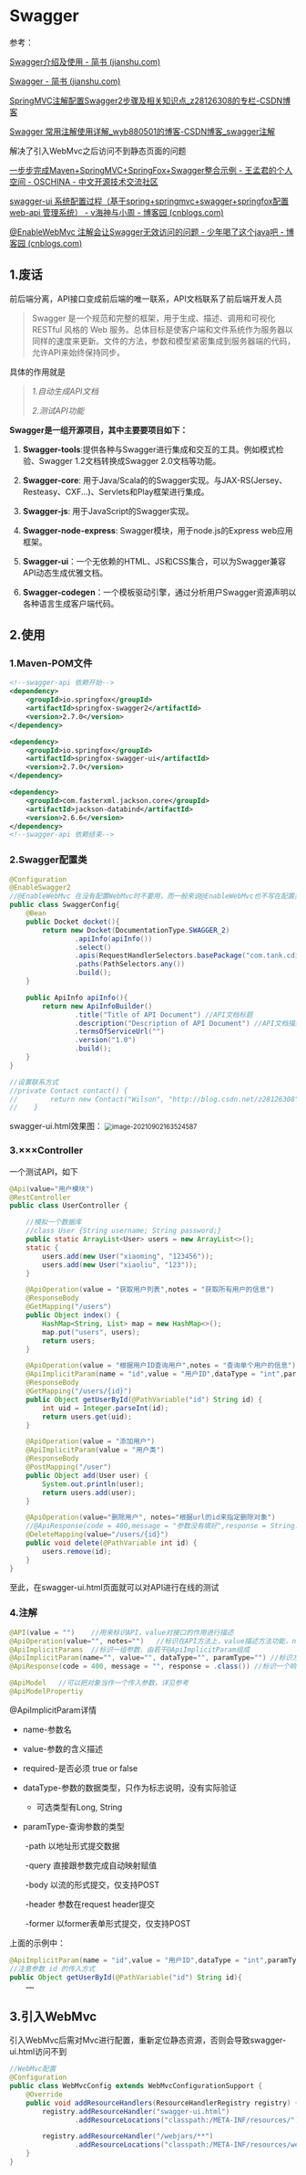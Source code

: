 # Swagger



参考：

[Swagger介绍及使用 - 简书 (jianshu.com)](https://www.jianshu.com/p/349e130e40d5)

[Swagger - 简书 (jianshu.com)](https://www.jianshu.com/p/a0caf58b3653)

[SpringMVC注解配置Swagger2步骤及相关知识点_z28126308的专栏-CSDN博客](https://blog.csdn.net/z28126308/article/details/71126677)

[Swagger 常用注解使用详解_wyb880501的博客-CSDN博客_swagger注解](https://blog.csdn.net/wyb880501/article/details/79576784)

解决了引入WebMvc之后访问不到静态页面的问题

[一步步完成Maven+SpringMVC+SpringFox+Swagger整合示例 - 王孟君的个人空间 - OSCHINA - 中文开源技术交流社区](https://my.oschina.net/wangmengjun/blog/907679)

[swagger-ui 系统配置过程（基于spring+springmvc+swagger+springfox配置 web-api 管理系统） - v海神与小周 - 博客园 (cnblogs.com)](https://www.cnblogs.com/hailongchen/p/8262027.html)

[@EnableWebMvc 注解会让Swagger无效访问的问题 - 少年喝了这个java吧 - 博客园 (cnblogs.com)](https://www.cnblogs.com/h-java/p/10270567.html)



## 1.废话

前后端分离，API接口变成前后端的唯一联系，API文档联系了前后端开发人员

> Swagger 是一个规范和完整的框架，用于生成、描述、调用和可视化 RESTful 风格的 Web 服务。总体目标是使客户端和文件系统作为服务器以同样的速度来更新。文件的方法，参数和模型紧密集成到服务器端的代码，允许API来始终保持同步。

具体的作用就是

> *1.自动生成API文档*
>
> *2.测试API功能*

 **Swagger是一组开源项目，其中主要要项目如下：**

1. **Swagger-tools**:提供各种与Swagger进行集成和交互的工具。例如模式检验、Swagger 1.2文档转换成Swagger 2.0文档等功能。

2. **Swagger-core**: 用于Java/Scala的的Swagger实现。与JAX-RS(Jersey、Resteasy、CXF...)、Servlets和Play框架进行集成。

3. **Swagger-js**: 用于JavaScript的Swagger实现。

4. **Swagger-node-express**: Swagger模块，用于node.js的Express web应用框架。

5. **Swagger-ui**：一个无依赖的HTML、JS和CSS集合，可以为Swagger兼容API动态生成优雅文档。

6. **Swagger-codegen**：一个模板驱动引擎，通过分析用户Swagger资源声明以各种语言生成客户端代码。



## 2.使用

### 1.Maven-POM文件

```xml
<!--swagger-api 依赖开始-->
<dependency>
    <groupId>io.springfox</groupId>
    <artifactId>springfox-swagger2</artifactId>
    <version>2.7.0</version>
</dependency>

<dependency>
    <groupId>io.springfox</groupId>
    <artifactId>springfox-swagger-ui</artifactId>
    <version>2.7.0</version>
</dependency>

<dependency>
    <groupId>com.fasterxml.jackson.core</groupId>
    <artifactId>jackson-databind</artifactId>
    <version>2.6.6</version>
</dependency>
<!--swagger-api 依赖结束-->
```

### 2.Swagger配置类

```java
@Configuration
@EnableSwagger2
//@EnableWebMvc	在没有配置WebMvc时不要用，而一般来说@EnableWebMvc也不写在配置类上，会导致Mvc配置完全接手SpringMvc配置，详见参考
public class SwaggerConfig{
    @Bean
    public Docket docket(){
        return new Docket(DocumentationType.SWAGGER_2)
                .apiInfo(apiInfo())
                .select()
                .apis(RequestHandlerSelectors.basePackage("com.tank.cdi.controller"))
                .paths(PathSelectors.any())
                .build();
    }

    public ApiInfo apiInfo(){
        return new ApiInfoBuilder()
                .title("Title of API Document")	//API文档标题
                .description("Description of API Document") //API文档描述
                .termsOfServiceUrl("")	
                .version("1.0")
                .build();
    }
}

//设置联系方式
//private Contact contact() {
//        return new Contact("Wilson", "http://blog.csdn.net/z28126308", "z28126308@163.com");
//    }
```

swagger-ui.html效果图：
<img src="Swagger.assets/image-20210902163524587.png" alt="image-20210902163524587" style="zoom:80%;" />

### 3.×××Controller

一个测试API，如下

```java
@Api(value="用户模块")
@RestController
public class UserController {

    //模拟一个数据库
    //class User {String username; String password;}
    public static ArrayList<User> users = new ArrayList<>();
    static {
        users.add(new User("xiaoming", "123456"));
        users.add(new User("xiaoliu", "123"));
    }

    @ApiOperation(value = "获取用户列表",notes = "获取所有用户的信息")
    @ResponseBody
    @GetMapping("/users")
    public Object index() {
        HashMap<String, List> map = new HashMap<>();
        map.put("users", users);
        return users;
    }

    @ApiOperation(value = "根据用户ID查询用户",notes = "查询单个用户的信息")
    @ApiImplicitParam(name = "id",value = "用户ID",dataType = "int",paramType = "path")
    @ResponseBody
    @GetMapping("/users/{id}")
    public Object getUserById(@PathVariable("id") String id) {
        int uid = Integer.parseInt(id);
        return users.get(uid);
    }

    @ApiOperation(value = "添加用户")
    @ApiImplicitParam(value = "用户类")
    @ResponseBody
    @PostMapping("/user")
    public Object add(User user) {
        System.out.println(user);
        return users.add(user);
    }

    @ApiOperation(value="删除用户", notes="根据url的id来指定删除对象")
    //@ApiResponse(code = 400,message = "参数没有填好",response = String.class)
    @DeleteMapping(value="/users/{id}")
    public void delete(@PathVariable int id) {
        users.remove(id);
    }
}
```

至此，在swagger-ui.html页面就可以对API进行在线的测试



### 4.注解

```java
@API(value = "")	//用来标识API，value对接口的作用进行描述
@ApiOperation(value="", notes="")	//标识在API方法上，value描述方法功能，notes是详细描述
@ApiImplicitParams	//标识一组参数，由若干@ApiImplicitParam组成
@ApiImplicitParam(name="", value="", dataType="", paramType="")	//标识方法的请求参数（输入参数），详见下
@ApiResponse(code = 400, message = "", response = .class())	//标识一个响应信息，一般用来表达一个错误的响应，code是一个int类似状态码，message是错误信息，response指抛出异常的类

@ApiModel	//可以把对象当作一个传入参数，详见参考
@ApiModelPropertiy
```

@ApiImplicitParam详情

- name-参数名

- value-参数的含义描述

- required-是否必须 true or false

- dataType-参数的数据类型，只作为标志说明，没有实际验证

  - 可选类型有Long, String

- paramType-查询参数的类型

  ​	-path 以地址形式提交数据

  ​	-query 直接跟参数完成自动映射赋值

  ​	-body 以流的形式提交，仅支持POST

  ​	-header 参数在request header提交

  ​	-former 以former表单形式提交，仅支持POST

上面的示例中：

```java
@ApiImplicitParam(name = "id",value = "用户ID",dataType = "int",paramType = "path")
//注意参数 id 的传入方式
public Object getUserById(@PathVariable("id") String id){
    ……
```



## 3.引入WebMvc

引入WebMvc后需对Mvc进行配置，重新定位静态资源，否则会导致swagger-ui.html访问不到

```java
//WebMvc配置
@Configuration
public class WebMvcConfig extends WebMvcConfigurationSupport {
    @Override
    public void addResourceHandlers(ResourceHandlerRegistry registry) {
        registry.addResourceHandler("swagger-ui.html")
                .addResourceLocations("classpath:/META-INF/resources/");

        registry.addResourceHandler("/webjars/**")
                .addResourceLocations("classpath:/META-INF/resources/webjars/");
    }
}
```

